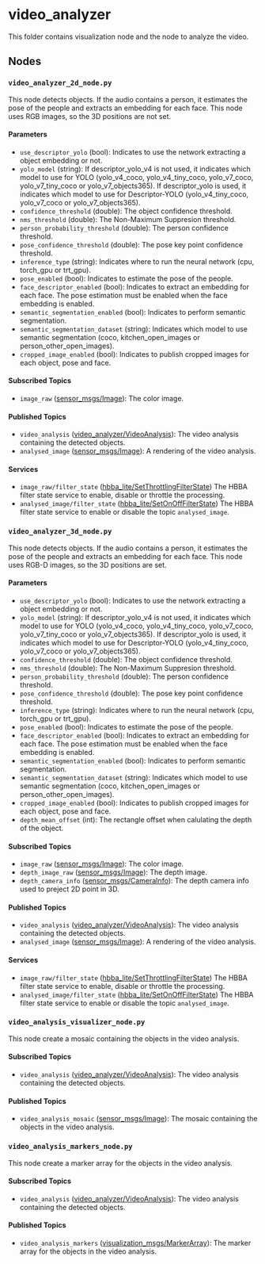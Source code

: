 # video_analyzer
This folder contains visualization node and the node to analyze the video.

## Nodes
### `video_analyzer_2d_node.py`
This node detects objects. If the audio contains a person, it estimates the pose of the people and extracts an embedding for each face.
This node uses RGB images, so the 3D positions are not set.

#### Parameters
 - `use_descriptor_yolo` (bool): Indicates to use the network extracting a object embedding or not.
 - `yolo_model` (string): If descriptor_yolo_v4 is not used, it indicates which model to use for YOLO (yolo_v4_coco, yolo_v4_tiny_coco, yolo_v7_coco, yolo_v7_tiny_coco or yolo_v7_objects365).
 If descriptor_yolo is used, it indicates which model to use for Descriptor-YOLO (yolo_v4_tiny_coco, yolo_v7_coco or yolo_v7_objects365).
 - `confidence_threshold` (double): The object confidence threshold.
 - `nms_threshold` (double): The Non-Maximum Suppresion threshold.
 - `person_probability_threshold` (double): The person confidence threshold.
 - `pose_confidence_threshold` (double): The pose key point confidence threshold.
 - `inference_type` (string): Indicates where to run the neural network (cpu, torch_gpu or trt_gpu).
 - `pose_enabled` (bool): Indicates to estimate the pose of the people.
 - `face_descriptor_enabled` (bool): Indicates to extract an embedding for each face. The pose estimation must be enabled when the face embedding is enabled.
 - `semantic_segmentation_enabled` (bool): Indicates to perform semantic segmentation.
 - `semantic_segmentation_dataset` (string): Indicates which model to use semantic segmentation (coco, kitchen_open_images or person_other_open_images).
 - `cropped_image_enabled` (bool): Indicates to publish cropped images for each object, pose and face.

#### Subscribed Topics
 - `image_raw` ([sensor_msgs/Image](http://docs.ros.org/en/noetic/api/sensor_msgs/html/msg/Image.html)): The color image.

#### Published Topics
 - `video_analysis` ([video_analyzer/VideoAnalysis](msg/VideoAnalysis.msg)): The video analysis containing the detected objects.
 - `analysed_image` ([sensor_msgs/Image](http://docs.ros.org/en/noetic/api/sensor_msgs/html/msg/Image.html)): A rendering of the video analysis.

#### Services
 - `image_raw/filter_state` ([hbba_lite/SetThrottlingFilterState](../../hbba_lite/srv/SetThrottlingFilterState.srv)) The HBBA filter state service to enable, disable or throttle the processing.
 - `analysed_image/filter_state` ([hbba_lite/SetOnOffFilterState](../../hbba_lite/srv/SetOnOffFilterState.srv)) The HBBA filter state service to enable or disable the topic `analysed_image`.


### `video_analyzer_3d_node.py`
This node detects objects. If the audio contains a person, it estimates the pose of the people and extracts an embedding for each face.
This node uses RGB-D images, so the 3D positions are set.

#### Parameters
 - `use_descriptor_yolo` (bool): Indicates to use the network extracting a object embedding or not.
 - `yolo_model` (string): If descriptor_yolo_v4 is not used, it indicates which model to use for YOLO (yolo_v4_coco, yolo_v4_tiny_coco, yolo_v7_coco, yolo_v7_tiny_coco or yolo_v7_objects365).
 If descriptor_yolo is used, it indicates which model to use for Descriptor-YOLO (yolo_v4_tiny_coco, yolo_v7_coco or yolo_v7_objects365).
 - `confidence_threshold` (double): The object confidence threshold.
 - `nms_threshold` (double): The Non-Maximum Suppresion threshold.
 - `person_probability_threshold` (double): The person confidence threshold.
 - `pose_confidence_threshold` (double): The pose key point confidence threshold.
 - `inference_type` (string): Indicates where to run the neural network (cpu, torch_gpu or trt_gpu).
 - `pose_enabled` (bool): Indicates to estimate the pose of the people.
 - `face_descriptor_enabled` (bool): Indicates to extract an embedding for each face. The pose estimation must be enabled when the face embedding is enabled.
 - `semantic_segmentation_enabled` (bool): Indicates to perform semantic segmentation.
 - `semantic_segmentation_dataset` (string): Indicates which model to use semantic segmentation (coco, kitchen_open_images or person_other_open_images).
 - `cropped_image_enabled` (bool): Indicates to publish cropped images for each object, pose and face.
 - `depth_mean_offset` (int): The rectangle offset when calulating the depth of the object.

#### Subscribed Topics
 - `image_raw` ([sensor_msgs/Image](http://docs.ros.org/en/noetic/api/sensor_msgs/html/msg/Image.html)): The color image.
 - `depth_image_raw` ([sensor_msgs/Image](http://docs.ros.org/en/noetic/api/sensor_msgs/html/msg/Image.html)): The depth image.
 - `depth_camera_info` ([sensor_msgs/CameraInfo](http://docs.ros.org/en/noetic/api/sensor_msgs/html/msg/CameraInfo.html)): The depth camera info used to preject 2D point in 3D.

#### Published Topics
 - `video_analysis` ([video_analyzer/VideoAnalysis](msg/VideoAnalysis.msg)): The video analysis containing the detected objects.
 - `analysed_image` ([sensor_msgs/Image](http://docs.ros.org/en/noetic/api/sensor_msgs/html/msg/Image.html)): A rendering of the video analysis.

#### Services
 - `image_raw/filter_state` ([hbba_lite/SetThrottlingFilterState](../../hbba_lite/srv/SetThrottlingFilterState.srv)) The HBBA filter state service to enable, disable or throttle the processing.
 - `analysed_image/filter_state` ([hbba_lite/SetOnOffFilterState](../../hbba_lite/srv/SetOnOffFilterState.srv)) The HBBA filter state service to enable or disable the topic `analysed_image`.

### `video_analysis_visualizer_node.py`
This node create a mosaic containing the objects in the video analysis.

#### Subscribed Topics
 - `video_analysis` ([video_analyzer/VideoAnalysis](msg/VideoAnalysis.msg)): The video analysis containing the detected objects.

#### Published Topics
 - `video_analysis_mosaic` ([sensor_msgs/Image](http://docs.ros.org/en/noetic/api/sensor_msgs/html/msg/Image.html)): The mosaic containing the objects in the video analysis.

### `video_analysis_markers_node.py`
This node create a marker array for the objects in the video analysis.

#### Subscribed Topics
 - `video_analysis` ([video_analyzer/VideoAnalysis](msg/VideoAnalysis.msg)): The video analysis containing the detected objects.

#### Published Topics
 - `video_analysis_markers` ([visualization_msgs/MarkerArray](http://docs.ros.org/en/noetic/api/visualization_msgs/html/msg/MarkerArray.html)): The marker array for the objects in the video analysis.
